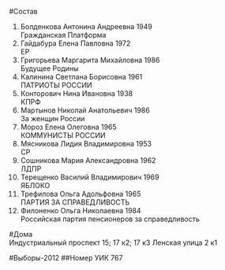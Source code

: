 #Состав
1. Болденкова Антонина Андреевна 1949   
    Гражданская Платформа
2. Гайдабура Елена Павловна 1972   
    ЕР
3. Григорьева Маргарита Михайловна 1986   
    Будущее Родины
4. Калинина Светлана Борисовна 1961   
    ПАТРИОТЫ РОССИИ
5. Конторович Нина Ивановна 1938   
    КПРФ
6. Мартынов Николай Анатольевич 1986   
    За женщин России
7. Мороз Елена Олеговна 1965   
    КОММУНИСТЫ РОССИИ
8. Мясникова Лидия Владимировна 1953   
    СР
9. Сошникова Мария Александровна 1962   
    ЛДПР
10. Терещенко Василий Владимирович 1969   
    ЯБЛОКО
11. Трефилова Ольга Адольфовна 1965   
    ПАРТИЯ ЗА СПРАВЕДЛИВОСТЬ
12. Филоненко Ольга Николаевна 1984   
    Российская партия пенсионеров за справедливость

#Дома  
Индустриальный проспект 15; 17 к2; 17 к3 Ленская улица 2 к1

#Выборы-2012
##Номер УИК
767
